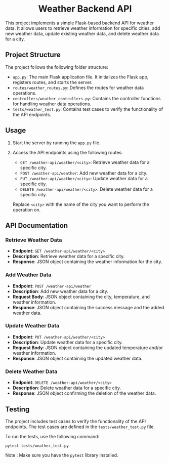 <h1 align="center">Weather Backend API</h1>

This project implements a simple Flask-based backend API for weather data. It allows users to retrieve weather information for specific cities, add new weather data, update existing weather data, and delete weather data for a city.

## Project Structure

The project follows the following folder structure:

- `app.py`: The main Flask application file. It initializes the Flask app, registers routes, and starts the server.
- `routes/weather_routes.py`: Defines the routes for weather data operations.
- `controllers/weather_controllers.py`: Contains the controller functions for handling weather data operations.
- `tests/weather_test.py`: Contains test cases to verify the functionality of the API endpoints.

## Usage

1. Start the server by running the `app.py` file.
2. Access the API endpoints using the following routes:

   - `GET /weather-api/weather/<city>`: Retrieve weather data for a specific city.
   - `POST /weather-api/weather`: Add new weather data for a city.
   - `PUT /weather-api/weather/<city>`: Update weather data for a specific city.
   - `DELETE /weather-api/weather/<city>`: Delete weather data for a specific city.

   Replace `<city>` with the name of the city you want to perform the operation on.

## API Documentation

### Retrieve Weather Data

- **Endpoint**: `GET /weather-api/weather/<city>`
- **Description**: Retrieve weather data for a specific city.
- **Response**: JSON object containing the weather information for the city.

### Add Weather Data

- **Endpoint**: `POST /weather-api/weather`
- **Description**: Add new weather data for a city.
- **Request Body**: JSON object containing the city, temperature, and weather information.
- **Response**: JSON object containing the success message and the added weather data.

### Update Weather Data

- **Endpoint**: `PUT /weather-api/weather/<city>`
- **Description**: Update weather data for a specific city.
- **Request Body**: JSON object containing the updated temperature and/or weather information.
- **Response**: JSON object containing the updated weather data.

### Delete Weather Data

- **Endpoint**: `DELETE /weather-api/weather/<city>`
- **Description**: Delete weather data for a specific city.
- **Response**: JSON object confirming the deletion of the weather data.

## Testing

The project includes test cases to verify the functionality of the API endpoints. The test cases are defined in the `tests/weather_test.py` file.

To run the tests, use the following command:

```shell
pytest tests/weather_test.py
```

Note : Make sure you have the `pytest` library installed.